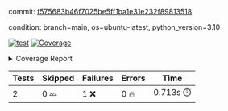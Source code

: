 commit: [f575683b46f7025be5ff1ba1e31e232f89813518](https://github.com/rcmdnk/python-template/tree/f575683b46f7025be5ff1ba1e31e232f89813518)

condition: branch=main, os=ubuntu-latest, python_version=3.10

[![test](https://github.com/rcmdnk/python-template/actions/workflows/test.yml/badge.svg)](https://github.com/rcmdnk/python-template/actions/runs/6281163174)
<a href="https://github.com/rcmdnk/python-template/blob/f575683b46f7025be5ff1ba1e31e232f89813518/README.md"><img alt="Coverage" src="https://img.shields.io/badge/Coverage-100%25-brightgreen.svg" /></a><details><summary>Coverage Report </summary><table><tr><th>File</th><th>Stmts</th><th>Miss</th><th>Cover</th></tr><tbody><tr><td><b>TOTAL</b></td><td><b>4</b></td><td><b>0</b></td><td><b>100%</b></td></tr></tbody></table></details>

| Tests | Skipped | Failures | Errors | Time |
| ----- | ------- | -------- | -------- | ------------------ |
| 2 | 0 :zzz: | 1 :x: | 0 :fire: | 0.713s :stopwatch: |

